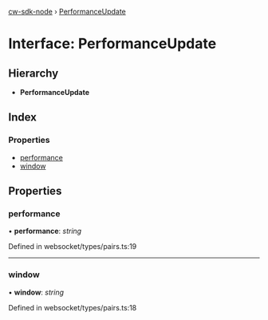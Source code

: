 [cw-sdk-node](../README.md) › [PerformanceUpdate](performanceupdate.md)

# Interface: PerformanceUpdate

## Hierarchy

* **PerformanceUpdate**

## Index

### Properties

* [performance](performanceupdate.md#performance)
* [window](performanceupdate.md#window)

## Properties

###  performance

• **performance**: *string*

Defined in websocket/types/pairs.ts:19

___

###  window

• **window**: *string*

Defined in websocket/types/pairs.ts:18
